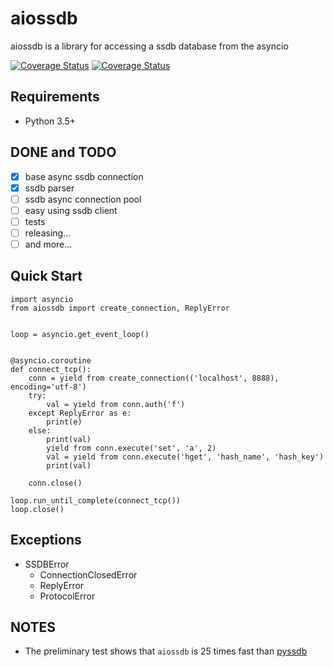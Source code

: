 # aiossdb
aiossdb is a library for accessing a ssdb database from the asyncio

[![Coverage Status](https://coveralls.io/repos/github/Microndgt/aiossdb/badge.svg?branch=master)](https://coveralls.io/github/Microndgt/aiossdb?branch=master)
[![Coverage Status](https://coveralls.io/repos/github/Microndgt/aiossdb/badge.svg)](https://coveralls.io/github/Microndgt/aiossdb)

Requirements
------------

- Python 3.5+

DONE and TODO
-------------

- [x] base async ssdb connection
- [x] ssdb parser
- [ ] ssdb async connection pool
- [ ] easy using ssdb client
- [ ] tests
- [ ] releasing...
- [ ] and more...

Quick Start
-----------

```
import asyncio
from aiossdb import create_connection, ReplyError


loop = asyncio.get_event_loop()


@asyncio.coroutine
def connect_tcp():
    conn = yield from create_connection(('localhost', 8888), encoding='utf-8')
    try:
        val = yield from conn.auth('f')
    except ReplyError as e:
        print(e)
    else:
        print(val)
        yield from conn.execute('set', 'a', 2)
        val = yield from conn.execute('hget', 'hash_name', 'hash_key')
        print(val)

    conn.close()

loop.run_until_complete(connect_tcp())
loop.close()
```

Exceptions
----------

- SSDBError
    - ConnectionClosedError
    - ReplyError
    - ProtocolError

NOTES
-----

- The preliminary test shows that `aiossdb` is 25 times fast than [pyssdb](https://github.com/ifduyue/pyssdb)